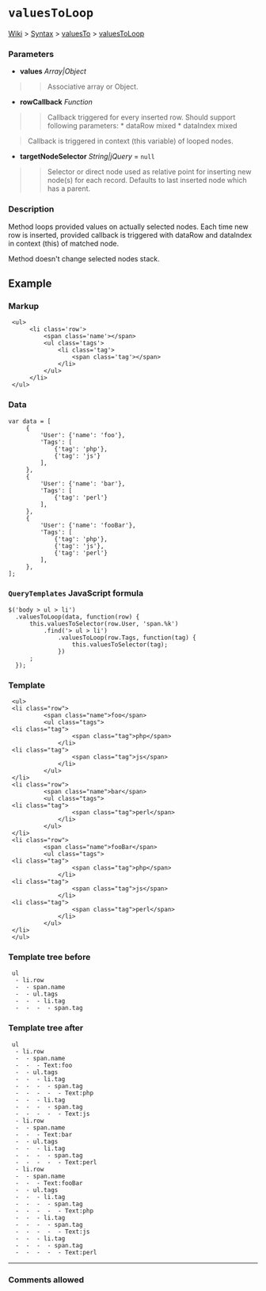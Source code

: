 # `valuesToLoop` #
[Wiki](http://code.google.com/p/querytemplates/w/list) > [Syntax](Syntax.md) > [valuesTo](valuesToSyntax.md) > [valuesToLoop](valuesToLoopMethodJS.md)
### Parameters ###
  * **values** _Array|Object_
> > Associative array or Object.
  * **rowCallback** _Function_
> > Callback triggered for every inserted row. Should support following  parameters:
      * dataRow mixed
      * dataIndex mixed

> Callback is triggered in context (this variable) of looped nodes.
  * **targetNodeSelector** _String|jQuery_ = `null`
> > Selector or direct node used as relative point for inserting new node(s) for  each record. Defaults to last inserted node which has a parent.


### Description ###
Method loops provided values on actually selected nodes. Each time new row is inserted, provided callback is triggered with dataRow and dataIndex in context (this) of matched node.

Method doesn't change selected nodes stack.

## Example ##

### Markup ###
```
 <ul>
      <li class='row'>
          <span class='name'></span>
          <ul class='tags'>
              <li class='tag'>
                  <span class='tag'></span>
              </li>
          </ul>
      </li>
 </ul>
```

### Data ###
```
var data = [
     {
         'User': {'name': 'foo'},
         'Tags': [
             {'tag': 'php'},
             {'tag': 'js'}
         ],
     },
     {
         'User': {'name': 'bar'},
         'Tags': [
             {'tag': 'perl'}
         ],
     },
     {
         'User': {'name': 'fooBar'},
         'Tags': [
             {'tag': 'php'},
             {'tag': 'js'},
             {'tag': 'perl'}
         ],
     },
];
```

### `QueryTemplates` JavaScript formula ###
```
$('body > ul > li')
  .valuesToLoop(data, function(row) {
      this.valuesToSelector(row.User, 'span.%k')
          .find('> ul > li')
              .valuesToLoop(row.Tags, function(tag) {
                  this.valuesToSelector(tag);
              })
      ;
  });
```

### Template ###
```
 <ul>
 <li class="row">
          <span class="name">foo</span>
          <ul class="tags">
 <li class="tag">
                  <span class="tag">php</span>
              </li>
 <li class="tag">
                  <span class="tag">js</span>
              </li>
          </ul>
 </li>
 <li class="row">
          <span class="name">bar</span>
          <ul class="tags">
 <li class="tag">
                  <span class="tag">perl</span>
              </li>
          </ul>
 </li>
 <li class="row">
          <span class="name">fooBar</span>
          <ul class="tags">
 <li class="tag">
                  <span class="tag">php</span>
              </li>
 <li class="tag">
                  <span class="tag">js</span>
              </li>
 <li class="tag">
                  <span class="tag">perl</span>
              </li>
          </ul>
 </li>
 </ul>

```
### Template tree before ###
```
 ul
  - li.row
  -  - span.name
  -  - ul.tags
  -  -  - li.tag
  -  -  -  - span.tag

```
### Template tree after ###
```
 ul
  - li.row
  -  - span.name
  -  -  - Text:foo
  -  - ul.tags
  -  -  - li.tag
  -  -  -  - span.tag
  -  -  -  -  - Text:php
  -  -  - li.tag
  -  -  -  - span.tag
  -  -  -  -  - Text:js
  - li.row
  -  - span.name
  -  -  - Text:bar
  -  - ul.tags
  -  -  - li.tag
  -  -  -  - span.tag
  -  -  -  -  - Text:perl
  - li.row
  -  - span.name
  -  -  - Text:fooBar
  -  - ul.tags
  -  -  - li.tag
  -  -  -  - span.tag
  -  -  -  -  - Text:php
  -  -  - li.tag
  -  -  -  - span.tag
  -  -  -  -  - Text:js
  -  -  - li.tag
  -  -  -  - span.tag
  -  -  -  -  - Text:perl

```

---


### Comments allowed ###